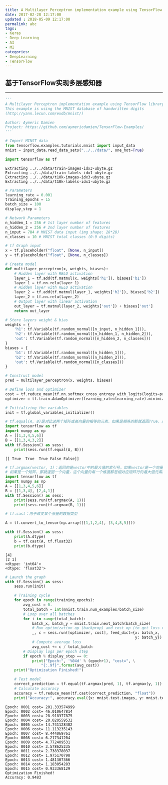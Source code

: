 ```yaml
---
title: A Multilayer Perceptron implementation example using TensorFlow
date: 2017-02-28 12:17:00
updated	: 2018-05-09 12:17:00
permalink: abc
tags:
- Keras
- Deep Learning
- AI
- MI
categories:
- DeepLearning
- TensorFlow
---
```


## 基于TensorFlow实现多层感知器
----


```python
'''
A Multilayer Perceptron implementation example using TensorFlow library.
This example is using the MNIST database of handwritten digits
(http://yann.lecun.com/exdb/mnist/)

Author: Aymeric Damien
Project: https://github.com/aymericdamien/TensorFlow-Examples/
'''
```


```python
# Import MINST data
from tensorflow.examples.tutorials.mnist import input_data
mnist = input_data.read_data_sets("../../data/", one_hot=True)

import tensorflow as tf
```

    Extracting ../../data/train-images-idx3-ubyte.gz
    Extracting ../../data/train-labels-idx1-ubyte.gz
    Extracting ../../data/t10k-images-idx3-ubyte.gz
    Extracting ../../data/t10k-labels-idx1-ubyte.gz


```python
# Parameters
learning_rate = 0.001
training_epochs = 15
batch_size = 100
display_step = 1

# Network Parameters
n_hidden_1 = 256 # 1st layer number of features
n_hidden_2 = 256 # 2nd layer number of features
n_input = 784 # MNIST data input (img shape: 28*28)
n_classes = 10 # MNIST total classes (0-9 digits)

# tf Graph input
x = tf.placeholder("float", [None, n_input])
y = tf.placeholder("float", [None, n_classes])
```


```python
# Create model
def multilayer_perceptron(x, weights, biases):
    # Hidden layer with RELU activation
    layer_1 = tf.add(tf.matmul(x, weights['h1']), biases['b1'])
    layer_1 = tf.nn.relu(layer_1)
    # Hidden layer with RELU activation
    layer_2 = tf.add(tf.matmul(layer_1, weights['h2']), biases['b2'])
    layer_2 = tf.nn.relu(layer_2)
    # Output layer with linear activation
    out_layer = tf.matmul(layer_2, weights['out']) + biases['out']
    return out_layer
```


```python
# Store layers weight & bias
weights = {
    'h1': tf.Variable(tf.random_normal([n_input, n_hidden_1])),
    'h2': tf.Variable(tf.random_normal([n_hidden_1, n_hidden_2])),
    'out': tf.Variable(tf.random_normal([n_hidden_2, n_classes]))
}
biases = {
    'b1': tf.Variable(tf.random_normal([n_hidden_1])),
    'b2': tf.Variable(tf.random_normal([n_hidden_2])),
    'out': tf.Variable(tf.random_normal([n_classes]))
}

# Construct model
pred = multilayer_perceptron(x, weights, biases)

# Define loss and optimizer
cost = tf.reduce_mean(tf.nn.softmax_cross_entropy_with_logits(logits=pred, labels=y))
optimizer = tf.train.AdamOptimizer(learning_rate=learning_rate).minimize(cost)

# Initializing the variables
init = tf.global_variables_initializer()
```


```python
# tf.equal(A, B)是对比这两个矩阵或者向量的相等的元素，如果是相等的那就返回True，反正返回False，返回的值的矩阵维度和A是一样的
import tensorflow as tf
import numpy as np
A = [[1,3,4,5,6]]
B = [[1,3,4,3,2]]
with tf.Session() as sess:
    print(sess.run(tf.equal(A, B)))
```

    [[ True  True  True False False]]


```python
# tf.argmax(vector, 1)：返回的是vector中的最大值的索引号，如果vector是一个向量，那就返回一个值，
# 如果是一个矩阵，那就返回一个向量，这个向量的每一个维度都是相对应矩阵行的最大值元素的索引号。
import tensorflow as tf  
import numpy as np  
A = [[1,3,4,5,6]]  
B = [[1,3,4], [2,4,1]]  
with tf.Session() as sess:  
    print(sess.run(tf.argmax(A, 1)))  
    print(sess.run(tf.argmax(B, 1)))

# tf.cast：用于改变某个张量的数据类型

A = tf.convert_to_tensor(np.array([[1,1,2,4], [3,4,8,5]]))  

with tf.Session() as sess:  
    print(A.dtype)
    b = tf.cast(A, tf.float32)  
    print(b.dtype)
```

    [4]
    [2 1]
    <dtype: 'int64'>
    <dtype: 'float32'>


```python
# Launch the graph
with tf.Session() as sess:
    sess.run(init)

    # Training cycle
    for epoch in range(training_epochs):
        avg_cost = 0.
        total_batch = int(mnist.train.num_examples/batch_size)
        # Loop over all batches
        for i in range(total_batch):
            batch_x, batch_y = mnist.train.next_batch(batch_size)
            # Run optimization op (backprop) and cost op (to get loss value)
            _, c = sess.run([optimizer, cost], feed_dict={x: batch_x,
                                                          y: batch_y})
            # Compute average loss
            avg_cost += c / total_batch
        # Display logs per epoch step
        if epoch % display_step == 0:
            print("Epoch:", '%04d' % (epoch+1), "cost=", \
                "{:.9f}".format(avg_cost))
    print("Optimization Finished!")

    # Test model
    correct_prediction = tf.equal(tf.argmax(pred, 1), tf.argmax(y, 1))
    # Calculate accuracy
    accuracy = tf.reduce_mean(tf.cast(correct_prediction, "float"))
    print("Accuracy:", accuracy.eval({x: mnist.test.images, y: mnist.test.labels}))
```

    Epoch: 0001 cost= 201.333574999
    Epoch: 0002 cost= 46.010647814
    Epoch: 0003 cost= 28.918377875
    Epoch: 0004 cost= 20.020559532
    Epoch: 0005 cost= 14.741128482
    Epoch: 0006 cost= 11.113235143
    Epoch: 0007 cost= 8.444069761
    Epoch: 0008 cost= 6.217341204
    Epoch: 0009 cost= 4.772409531
    Epoch: 0010 cost= 3.578625235
    Epoch: 0011 cost= 2.738378037
    Epoch: 0012 cost= 1.975170798
    Epoch: 0013 cost= 1.481307366
    Epoch: 0014 cost= 1.183054283
    Epoch: 0015 cost= 0.933368129
    Optimization Finished!
    Accuracy: 0.9483
